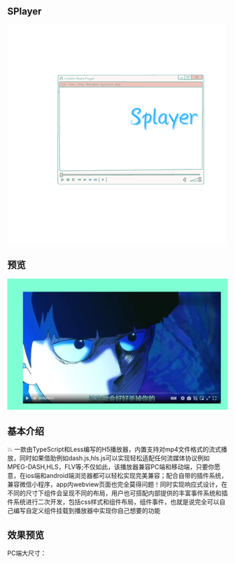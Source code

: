 ## SPlayer
![Splayer](https://github.com/xiaowangxuevue/store/blob/main/Splayer.png)

## 预览
![Splayer](https://github.com/xiaowangxuevue/store/blob/main/%E9%A2%84%E8%A7%88.png)
## 基本介绍
:boom: 一款由TypeScript和Less编写的H5播放器，内置支持对mp4文件格式的流式播放，同时如果借助例如dash.js,hls.js可以实现轻松适配任何流媒体协议例如MPEG-DASH,HLS，FLV等;不仅如此，该播放器兼容PC端和移动端，只要你愿意，在ios端和android端浏览器都可以轻松实现完美兼容；配合自带的插件系统，兼容微信小程序，app内webview页面也完全莫得问题！同时实现响应式设计，在不同的尺寸下组件会呈现不同的布局，用户也可搭配内部提供的丰富事件系统和插件系统进行二次开发，包括css样式和组件布局，组件事件，也就是说完全可以自己编写自定义组件挂载到播放器中实现你自己想要的功能

## 效果预览
PC端大尺寸：